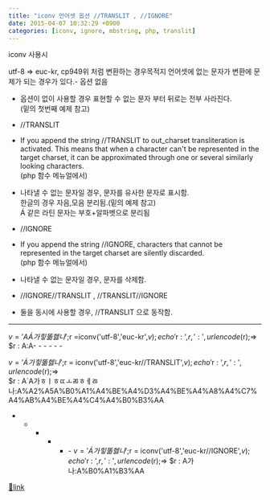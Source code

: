 ```yaml
---
title: "iconv 언어셋 옵션 //TRANSLIT , //IGNORE"
date: 2015-04-07 10:32:29 +0900
categories: [iconv, ignore, mbstring, php, translit]
---
```


iconv 사용시

utf-8 =&gt; euc-kr, cp949위 처럼 변환하는 경우목적지 언어셋에 없는 문자가 변환에 문제가 되는 경우가 있다.- 옵션 없음
- 옵션이 없이 사용할 경우 표현할 수 없는 문자 부터 뒤로는 전부 사라진다.  
(밑의 첫번째 예제 참고)

- //TRANSLIT
- If you append the string //TRANSLIT to out_charset transliteration is activated. This means that when a character can't be represented in the target charset, it can be approximated through one or several similarly looking characters.  
(php 함수 메뉴얼에서)
- 나타낼 수 없는 문자일 경우, 문자를 유사한 문자로 표시함.  
한글의 경우 자음,모음 분리됨.(밑의 예제 참고)  
Á 같은 라틴 문자는 부호+알파벳으로 분리됨

- //IGNORE
- If you append the string //IGNORE, characters that cannot be represented in the target charset are silently discarded.   
(php 함수 메뉴얼에서)
- 나타낼 수 없는 문자일 경우, 문자를 삭제함.

- //IGNORE//TRANSLIT , //TRANSLIT//IGNORE
- 둘을 동시에 사용할 경우, //TRANSLIT 으로 동작함.


  
- - - - - -

$v='AÁ가힣똚헳나';$r =iconv('utf-8','euc-kr',$v);echo '$r : ',$r,':',urlencode($r);=&gt;   
$r : A:A- - - - - -

$v='Á가힣똚헳나';$r = iconv('utf-8','euc-kr//TRANSLIT',$v);echo '$r : ',$r,':',urlencode($r);=&gt;   
$r : A´A가ㅎㅣㅎㄸㅗㄻㅎㅔㅀ나:A%A2%A5A%B0%A1%A4%BE%A4%D3%A4%BE%A4%A8%A4%C7%A4%AB%A4%BE%A4%C4%A4%B0%B3%AA  &#xD;
- - - - - -&#xD;
&#xD;
  &#xD;
$v='Á가힣똚헳나';$r = iconv('utf-8','euc-kr//IGNORE',$v);echo '$r : ',$r,':',urlencode($r);=&gt; $r : A가나:A%B0%A1%B3%AA  



[🔗link](http://www.mins01.com/mh/tech/read/930)